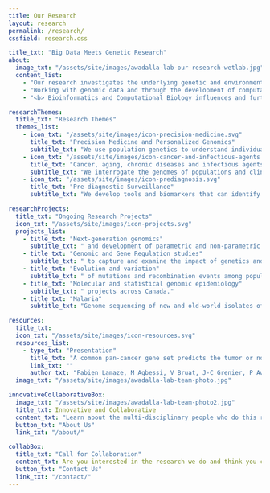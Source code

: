 ```yaml
---
title: Our Research
layout: research
permalink: /research/
cssfield: research.css

title_txt: "Big Data Meets Genetic Research"
about:
  image_txt: "/assets/site/images/awadalla-lab-our-research-wetlab.jpg"
  content_list:
    - "Our research investigates the underlying genetic and environmental determinants of human disease, with a focus on processes associated with aging, cancer, chronic diseases,  and infectious agents."
    - "Working with genomic data and through the development of computational tools and models, the laboratory addresses questions relevant to how genetics and the environment influence the frequency and severity of diseases in human populations on a global scale."
    - "<b> Bioinformatics and Computational Biology influences and furthers genetic research. </b> Our work falls at the intersection of bioinformatics, genetics and big data. We recruit varied skillsets and subject matter expertise to develop innovative and successful ways to solve and understand disease development in Canada and globally.  In this way, we are able to use genomic data, along with modern statistical and machine learning tools, to map and annotate genomic regions associated with disease pathology and virulence, as well as study the mechanisms that cause the mutations."

researchThemes:
  title_txt: "Research Themes" 
  themes_list:
    - icon_txt: "/assets/site/images/icon-precision-medicine.svg"
      title_txt: "Precision Medicine and Personalized Genomics"
      subtitle_txt: "We use population genetics to understand individual health trajectories in Canadian and global populations. We use the individual to understand how populations evolve."
    - icon_txt: "/assets/site/images/icon-cancer-and-infectious-agents.svg"
      title_txt: "Cancer, aging, chronic diseases and infectious agents"
      subtitle_txt: "We interrogate the genomes of populations and clinical cohorts to determine the genetic and environmental contributions to many types of human diseases: genetic, immunological, infectious, chronic and cancer. "
    - icon_txt: "/assets/site/images/icon-prediagnosis.svg"
      title_txt: "Pre-diagnostic Surveillance"
      subtitle_txt: "We develop tools and biomarkers that can identify disease before classic diagnosis. We are interested in capturing signatures of disease that present in the pre-diagnostic stage."

researchProjects:
  title_txt: "Ongoing Research Projects"
  icon_txt: "/assets/site/images/icon-projects.svg"
  projects_list:
    - title_txt: "Next-generation genomics"
      subtitle_txt: " and development of parametric and non-parametric population models/tools to study the role of the genome in cancer and disease."
    - title_txt: "Genomic and Gene Regulation studies"
      subtitle_txt: " to capture and examine the impact of genetics and environment on phenotypic traits in large population cohorts in Canada and across Africa."
    - title_txt: "Evolution and variation"
      subtitle_txt: " of mutations and recombination events among populations, families and gametes."
    - title_txt: "Molecular and statistical genomic epidemiology"
      subtitle_txt: " projects across Canada."
    - title_txt: "Malaria"
      subtitle_txt: "Genome sequencing of new and old-world isolates of Plasmodium falciparum and related malaria species."

resources:
  title_txt:
  icon_txt: "/assets/site/images/icon-resources.svg"
  resources_list:
    - type_txt: "Presentation"
      title_txt: "A common pan-cancer gene set predicts the tumor or normal state of tissue biopsies"
      link_txt: ""
      author_txt: "Fabien Lamaze, M Agbessi, V Bruat, J-C Grenier, P Awadalla"
  image_txt: "/assets/site/images/awadalla-lab-team-photo.jpg"

innovativeCollaborativeBox:
  image_txt: "/assets/site/images/awadalla-lab-team-photo2.jpg"
  title_txt: Innovative and Collaborative
  content_txt: "Learn about the multi-disciplinary people who do this research and the lively culture they encourage."
  button_txt: "About Us"
  link_txt: "/about/"

collabBox:
  title_txt: "Call for Collaboration"
  content_txt: Are you interested in the research we do and think you can add value to our projects?"
  button_txt: "Contact Us"
  link_txt: "/contact/"
---
```



   